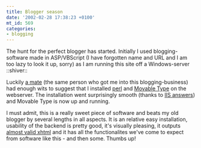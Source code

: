 ```yaml
---
title: Blogger season
date: '2002-02-28 17:38:23 +0100'
mt_id: 569
categories:
- blogging
---
```

The hunt for the perfect blogger has started. Initially I used blogging-software made in ASP/VBScript (I have forgotten name and URL and I am too lazy to look it up, sorry) as I am running this site off a Windows-server ::shiver::

Luckily <a href="http://www.loudthinking.com">a mate</a> (the same person who got me into this blogging-business) had enough wits to suggest that I installed <a href="http://www.activestate.com">perl</a> and <a href="http://www.movabletype.org">Movable Type</a> on the webserver. The installation went surprisingly smooth (thanks to <a href="http://www.iisanswers.com/Top10FAQ/t10-installperl.htm">IIS answers</a>) and Movable Type is now up and running. 

I must admit, this is a really sweet piece of software and beats my old blogger by several lengths in all aspects. It is an relative easy installation, usability of the backend is pretty good, it's visually pleasing, it outputs <a href="http://validator.w3.org/check/referer">almost valid xhtml</a> and it has all the functionalites we've come to expect from software like this - and then some. Thumbs up!
